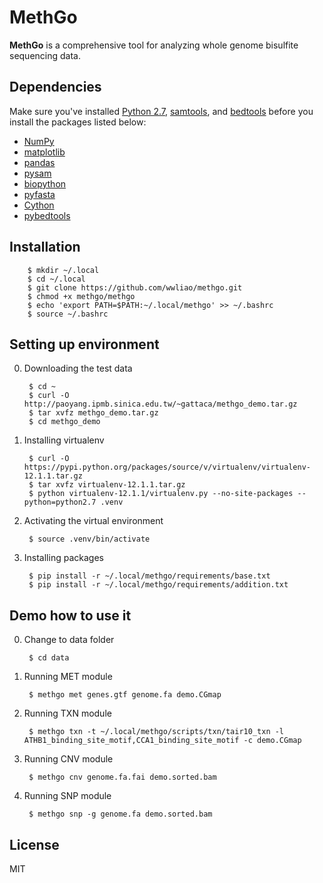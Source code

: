 # MethGo
**MethGo** is a comprehensive tool for analyzing whole genome bisulfite sequencing data.

## Dependencies
Make sure you've installed [Python 2.7](https://www.python.org/downloads/release/python-279/),
[samtools](http://sourceforge.net/projects/samtools/files/samtools/1.2/),
and [bedtools](http://bedtools.readthedocs.org/en/latest/content/installation.html)
before you install the packages listed below:

- [NumPy](http://www.numpy.org/)
- [matplotlib](http://matplotlib.org/)
- [pandas](http://pandas.pydata.org/)
- [pysam](http://pysam.readthedocs.org/)
- [biopython](http://biopython.org/)
- [pyfasta](https://pypi.python.org/pypi/pyfasta/)
- [Cython](http://cython.org/)
- [pybedtools](https://pythonhosted.org/pybedtools/)

## Installation

        $ mkdir ~/.local
        $ cd ~/.local
        $ git clone https://github.com/wwliao/methgo.git
        $ chmod +x methgo/methgo
        $ echo 'export PATH=$PATH:~/.local/methgo' >> ~/.bashrc
        $ source ~/.bashrc

## Setting up environment
0. Downloading the test data

        $ cd ~
        $ curl -O http://paoyang.ipmb.sinica.edu.tw/~gattaca/methgo_demo.tar.gz
        $ tar xvfz methgo_demo.tar.gz
        $ cd methgo_demo

1. Installing virtualenv

        $ curl -O https://pypi.python.org/packages/source/v/virtualenv/virtualenv-12.1.1.tar.gz
        $ tar xvfz virtualenv-12.1.1.tar.gz
        $ python virtualenv-12.1.1/virtualenv.py --no-site-packages --python=python2.7 .venv

2. Activating the virtual environment

        $ source .venv/bin/activate

3. Installing packages

        $ pip install -r ~/.local/methgo/requirements/base.txt
        $ pip install -r ~/.local/methgo/requirements/addition.txt

## Demo how to use it
0. Change to data folder

        $ cd data

1. Running MET module

        $ methgo met genes.gtf genome.fa demo.CGmap

2. Running TXN module

        $ methgo txn -t ~/.local/methgo/scripts/txn/tair10_txn -l ATHB1_binding_site_motif,CCA1_binding_site_motif -c demo.CGmap

3. Running CNV module

        $ methgo cnv genome.fa.fai demo.sorted.bam

4. Running SNP module

        $ methgo snp -g genome.fa demo.sorted.bam

## License
MIT
